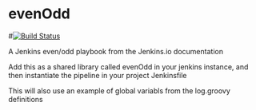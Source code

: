 # evenOdd
#[![Build Status](http://192.168.130.135:8080/buildStatus/icon?job=libraries)](http://192.168.130.135:8080/job/libraries/)

A Jenkins even/odd playbook from the Jenkins.io documentation

Add this as a shared library called evenOdd in your jenkins
instance, and then instantiate the pipeline in your project Jenkinsfile

This will also use an example of global variabls from the log.groovy
definitions
